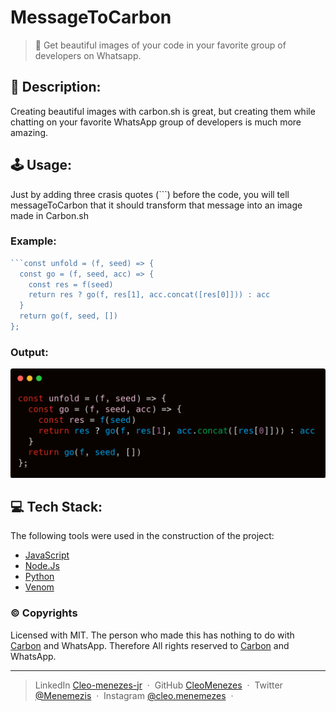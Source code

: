 # MessageToCarbon
> 🎨 Get beautiful images of your code in your favorite group of developers on Whatsapp.

## 💭 Description:

<p>
Creating beautiful images with carbon.sh is great, but creating them while chatting on your favorite WhatsApp group of developers is much more amazing.
</p>

## 🕹️ Usage:

<p>
Just by adding three crasis quotes (```) before the code, you will tell messageToCarbon that it should transform that message into an image made in Carbon.sh
</p>

### Example:


```javascript
```const unfold = (f, seed) => {
  const go = (f, seed, acc) => {
    const res = f(seed)
    return res ? go(f, res[1], acc.concat([res[0]])) : acc
  }
  return go(f, seed, [])
};
```

### Output:
<img src="src/carbon.png" alt="Basic example" width="550"/>


## 💻 Tech Stack:

The following tools were used in the construction of the project:
- [JavaScript](https://www.javascript.com/)
- [Node.Js](https://nodejs.org/)
- [Python](https://www.python.org/)
- [Venom](https://github.com/orkestral/venom)




### ©️ Copyrights

Licensed with MIT. The person who made this has nothing to do with [Carbon](https://carbon.now.sh) and WhatsApp. Therefore All rights reserved to [Carbon](https://carbon.now.sh) and WhatsApp.



---

> LinkedIn [Cleo-menezes-jr](https://www.linkedin.com/in/cleo-menezes-jr/) &nbsp;&middot;&nbsp;
> GitHub [CleoMenezes](https://github.com/CleoMenezes) &nbsp;&middot;&nbsp;
> Twitter [@Menemezis](https://twitter.com/Menemezis) &nbsp;&middot;&nbsp;
> Instagram [@cleo.menemezes](https://www.instagram.com/cleo.menemezes/) &nbsp;&middot;&nbsp;